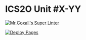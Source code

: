 # ICS2O Unit #X-YY

[![Mr Coxall's Super Linter](https://github.com/ICD20-Digital-Tech-LukeD/Unit5-02-HTML-ProductOfNumbers/workflows/Mr%20Coxall's%20Super%20Linter/badge.svg)](https://github.com/ICD20-Digital-Tech-LukeD/Unit5-02-HTML-ProductOfNumbers/actions)

[![Deploy Pages](https://github.com/ICD20-Digital-Tech-LukeD/Unit5-02-HTML-ProductOfNumbers/workflows/Deploy%20Pages/badge.svg)](https://github.com/ICD20-Digital-Tech-LukeD/Unit5-02-HTML-ProductOfNumbers/actions)
